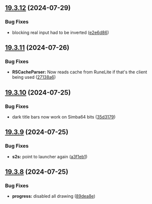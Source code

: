 ## [19.3.12](https://github.com/Torwent/WaspLib/compare/v19.3.11...v19.3.12) (2024-07-29)


### Bug Fixes

* blocking real input had to be inverted ([e2e6d86](https://github.com/Torwent/WaspLib/commit/e2e6d860f202fbbdea989b34eddb8592ce3ce435))



## [19.3.11](https://github.com/Torwent/WaspLib/compare/v19.3.10...v19.3.11) (2024-07-26)


### Bug Fixes

* **RSCacheParser:** Now reads cache from RuneLite if that's the client being used ([27138a6](https://github.com/Torwent/WaspLib/commit/27138a664bbc2478edcf0e1965ee2f29876aa98f))



## [19.3.10](https://github.com/Torwent/WaspLib/compare/v19.3.9...v19.3.10) (2024-07-25)


### Bug Fixes

* dark title bars now work on Simba64 bits ([35d3179](https://github.com/Torwent/WaspLib/commit/35d3179798bb83448972bd24bba817f652300347))



## [19.3.9](https://github.com/Torwent/WaspLib/compare/v19.3.8...v19.3.9) (2024-07-25)


### Bug Fixes

* **s2s:** point to launcher again ([a3f1eb1](https://github.com/Torwent/WaspLib/commit/a3f1eb158d6605f1d5d98a98565e998d239375a4))



## [19.3.8](https://github.com/Torwent/WaspLib/compare/v19.3.7...v19.3.8) (2024-07-25)


### Bug Fixes

* **progress:** disabled all drawing ([89dea8e](https://github.com/Torwent/WaspLib/commit/89dea8efb67114d5e54f27563f893d6fd709f3cd))



